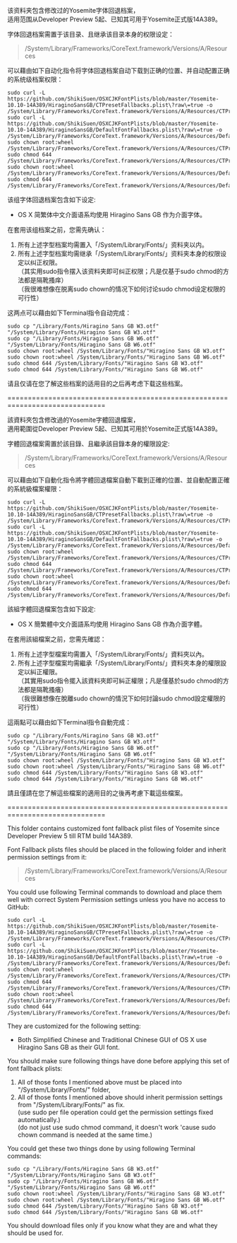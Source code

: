该资料夹包含修改过的Yosemite字体回退档案，<br>
适用范围从Developer Preview 5起、已知其可用于Yosemite正式版14A389。<br>

字体回退档案需置于该目录、且继承该目录本身的权限设定：<br>
> /System/Library/Frameworks/CoreText.framework/Versions/A/Resources<br>

可以藉由如下自动化指令将字体回退档案自动下载到正确的位置、并自动配置正确的系统级档案权限：<br>
<pre><code>sudo curl -L https://github.com/ShikiSuen/OSXCJKFontPlists/blob/master/Yosemite-10.10-14A389/HiraginoSansGB/CTPresetFallbacks.plist\?raw\=true -o /System/Library/Frameworks/CoreText.framework/Versions/A/Resources/CTPresetFallbacks.plist
sudo curl -L https://github.com/ShikiSuen/OSXCJKFontPlists/blob/master/Yosemite-10.10-14A389/HiraginoSansGB/DefaultFontFallbacks.plist\?raw\=true -o /System/Library/Frameworks/CoreText.framework/Versions/A/Resources/DefaultFontFallbacks.plist
sudo chown root:wheel /System/Library/Frameworks/CoreText.framework/Versions/A/Resources/CTPresetFallbacks.plist
sudo chmod 644 /System/Library/Frameworks/CoreText.framework/Versions/A/Resources/CTPresetFallbacks.plist
sudo chown root:wheel /System/Library/Frameworks/CoreText.framework/Versions/A/Resources/DefaultFontFallbacks.plist
sudo chmod 644 /System/Library/Frameworks/CoreText.framework/Versions/A/Resources/DefaultFontFallbacks.plist</code></pre>

该组字体回退档案包含如下设定:<br>

- OS X 简繁体中文介面语系均使用 Hiragino Sans GB 作为介面字体。<br>

在套用该组档案之前，您需先确认：<br>

1. 所有上述字型档案均需置入「/System/Library/Fonts/」资料夹以内。<br>
2. 所有上述字型档案均需继承「/System/Library/Fonts/」资料夹本身的权限设定以纠正权限。<br>
（其实用sudo指令摆入该资料夹即可纠正权限；凡是仅基于sudo chmod的方法都是隔靴搔痒）<br>
（我很难想像在脱离sudo chown的情况下如何讨论sudo chmod设定权限的可行性）<br>

这两点可以藉由如下Terminal指令自动完成：<br>
<pre><code>sudo cp "/Library/Fonts/Hiragino Sans GB W3.otf" "/System/Library/Fonts/Hiragino Sans GB W3.otf"
sudo cp "/Library/Fonts/Hiragino Sans GB W6.otf" "/System/Library/Fonts/Hiragino Sans GB W6.otf"
sudo chown root:wheel /System/Library/Fonts/"Hiragino Sans GB W3.otf"
sudo chown root:wheel /System/Library/Fonts/"Hiragino Sans GB W6.otf"
sudo chmod 644 /System/Library/Fonts/"Hiragino Sans GB W3.otf"
sudo chmod 644 /System/Library/Fonts/"Hiragino Sans GB W6.otf"</code></pre>

请且仅请在您了解这些档案的适用目的之后再考虑下载这些档案。<br>

==============================================================================<br>

該資料夾包含修改過的Yosemite字體回退檔案，<br>
適用範圍從Developer Preview 5起、已知其可用於Yosemite正式版14A389。<br>

字體回退檔案需置於該目錄、且繼承該目錄本身的權限設定:<br>
> /System/Library/Frameworks/CoreText.framework/Versions/A/Resources<br>

可以藉由如下自動化指令將字體回退檔案自動下載到正確的位置、並自動配置正確的系統級檔案權限：<br>
<pre><code>sudo curl -L https://github.com/ShikiSuen/OSXCJKFontPlists/blob/master/Yosemite-10.10-14A389/HiraginoSansGB/CTPresetFallbacks.plist\?raw\=true -o /System/Library/Frameworks/CoreText.framework/Versions/A/Resources/CTPresetFallbacks.plist
sudo curl -L https://github.com/ShikiSuen/OSXCJKFontPlists/blob/master/Yosemite-10.10-14A389/HiraginoSansGB/DefaultFontFallbacks.plist\?raw\=true -o /System/Library/Frameworks/CoreText.framework/Versions/A/Resources/DefaultFontFallbacks.plist
sudo chown root:wheel /System/Library/Frameworks/CoreText.framework/Versions/A/Resources/CTPresetFallbacks.plist
sudo chmod 644 /System/Library/Frameworks/CoreText.framework/Versions/A/Resources/CTPresetFallbacks.plist
sudo chown root:wheel /System/Library/Frameworks/CoreText.framework/Versions/A/Resources/DefaultFontFallbacks.plist
sudo chmod 644 /System/Library/Frameworks/CoreText.framework/Versions/A/Resources/DefaultFontFallbacks.plist</code></pre>

該組字體回退檔案包含如下設定:<br>

- OS X 簡繁體中文介面語系均使用 Hiragino Sans GB 作為介面字體。<br>

在套用該組檔案之前，您需先確認：<br>

1. 所有上述字型檔案均需置入「/System/Library/Fonts/」資料夾以內。<br>
2. 所有上述字型檔案均需繼承「/System/Library/Fonts/」資料夾本身的權限設定以糾正權限。<br>
（其實用sudo指令擺入該資料夾即可糾正權限；凡是僅基於sudo chmod的方法都是隔靴搔癢）<br>
（我很難想像在脫離sudo chown的情況下如何討論sudo chmod設定權限的可行性）<br>

這兩點可以藉由如下Terminal指令自動完成：<br>
<pre><code>sudo cp "/Library/Fonts/Hiragino Sans GB W3.otf" "/System/Library/Fonts/Hiragino Sans GB W3.otf"
sudo cp "/Library/Fonts/Hiragino Sans GB W6.otf" "/System/Library/Fonts/Hiragino Sans GB W6.otf"
sudo chown root:wheel /System/Library/Fonts/"Hiragino Sans GB W3.otf"
sudo chown root:wheel /System/Library/Fonts/"Hiragino Sans GB W6.otf"
sudo chmod 644 /System/Library/Fonts/"Hiragino Sans GB W3.otf"
sudo chmod 644 /System/Library/Fonts/"Hiragino Sans GB W6.otf"</code></pre>

請且僅請在您了解這些檔案的適用目的之後再考慮下載這些檔案。<br>

==============================================================================<br>

This folder contains customized font fallback plist files of Yosemite since Developer Preview 5 till RTM build 14A389.<br>

Font Fallback plists files should be placed in the following folder and inherit permission settings from it:<br>
> /System/Library/Frameworks/CoreText.framework/Versions/A/Resources<br>

You could use following Terminal commands to download and place them well with correct System Permission settings unless you have no access to GitHub:<br>
<pre><code>sudo curl -L https://github.com/ShikiSuen/OSXCJKFontPlists/blob/master/Yosemite-10.10-14A389/HiraginoSansGB/CTPresetFallbacks.plist\?raw\=true -o /System/Library/Frameworks/CoreText.framework/Versions/A/Resources/CTPresetFallbacks.plist
sudo curl -L https://github.com/ShikiSuen/OSXCJKFontPlists/blob/master/Yosemite-10.10-14A389/HiraginoSansGB/DefaultFontFallbacks.plist\?raw\=true -o /System/Library/Frameworks/CoreText.framework/Versions/A/Resources/DefaultFontFallbacks.plist
sudo chown root:wheel /System/Library/Frameworks/CoreText.framework/Versions/A/Resources/CTPresetFallbacks.plist
sudo chmod 644 /System/Library/Frameworks/CoreText.framework/Versions/A/Resources/CTPresetFallbacks.plist
sudo chown root:wheel /System/Library/Frameworks/CoreText.framework/Versions/A/Resources/DefaultFontFallbacks.plist
sudo chmod 644 /System/Library/Frameworks/CoreText.framework/Versions/A/Resources/DefaultFontFallbacks.plist</code></pre>

They are customized for the following setting:<br>

- Both Simplified Chinese and Traditional Chinese GUI of OS X use Hiragino Sans GB as their GUI font.<br>

You should make sure following things have done before applying this set of font fallback plists:<br>

1. All of those fonts I mentioned above must be placed into "/System/Library/Fonts/" folder,<br>
2. All of those fonts I mentioned above should inherit permission settings from "/System/Library/Fonts/" as fix.<br>
(use sudo per file operation could get the permission settings fixed automatically.)<br>
(do not just use sudo chmod command, it doesn't work 'cause sudo chown command is needed at the same time.)<br>

You could get these two things done by using following Terminal commands:<br>
<pre><code>sudo cp "/Library/Fonts/Hiragino Sans GB W3.otf" "/System/Library/Fonts/Hiragino Sans GB W3.otf"
sudo cp "/Library/Fonts/Hiragino Sans GB W6.otf" "/System/Library/Fonts/Hiragino Sans GB W6.otf"
sudo chown root:wheel /System/Library/Fonts/"Hiragino Sans GB W3.otf"
sudo chown root:wheel /System/Library/Fonts/"Hiragino Sans GB W6.otf"
sudo chmod 644 /System/Library/Fonts/"Hiragino Sans GB W3.otf"
sudo chmod 644 /System/Library/Fonts/"Hiragino Sans GB W6.otf"</code></pre>

You should download files only if you know what they are and what they should be used for.<br>